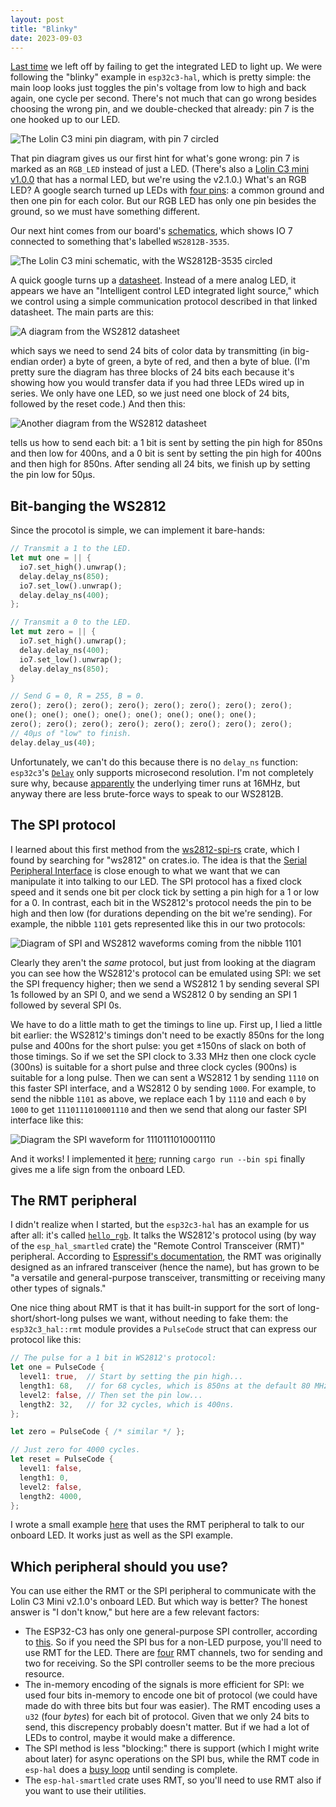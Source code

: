 ```yaml
---
layout: post
title: "Blinky"
date: 2023-09-03
---
```


[Last time](@/posts/small-thing/index.md) we left off by failing to get the integrated LED to light up.
We were following the "blinky" example in
`esp32c3-hal`, which is pretty simple: the main loop looks just toggles the pin's voltage from
low to high and back again, one cycle per second. There's not much that can go wrong besides choosing the wrong pin,
and we double-checked that already: pin 7 is the one hooked up to our LED.

![The Lolin C3 mini pin diagram, with pin 7 circled](c3_mini_circled_led.webp)

That pin diagram gives us our first hint for what's gone wrong: pin 7 is marked as an `RGB_LED` instead of just a LED.
(There's also a [Lolin C3 mini v1.0.0](https://www.wemos.cc/en/latest/c3/c3_mini_1_0_0.html) that has a normal LED, but we're using the v2.1.0.)
What's an RGB LED? A google search turned up LEDs with [four pins](https://www.sparkfun.com/products/105): a common ground and then
one pin for each color. But our RGB LED has only one pin besides the ground, so we must have something different.

Our next hint comes from our board's [schematics](https://www.wemos.cc/en/latest/_static/files/sch_c3_mini_v2.1.0.pdf),
which shows IO 7 connected to something that's labelled `WS2812B-3535`.

![The Lolin C3 mini schematic, with the WS2812B-3535 circled](schematic-circled.webp)

A quick google turns up a [datasheet](ws2812b-spec.pdf).
Instead of a mere analog LED,
it appears we have an "Intelligent control LED integrated light source," which we control using a simple communication
protocol described in that linked datasheet. The main parts are this:

![A diagram from the WS2812 datasheet](ws_2812_diag1.webp)

which says we need to send 24 bits of color data by transmitting (in big-endian order) a byte of green, a byte of
red, and then a byte of blue. (I'm pretty sure the diagram has three blocks of 24 bits each because it's showing
how you would transfer data if you had three LEDs wired up in series. We only have one LED, so we just need one
block of 24 bits, followed by the reset code.) And then this:

![Another diagram from the WS2812 datasheet](ws_2812_diag2.webp)

tells us how to send each bit: a 1 bit is sent by setting the pin high for 850ns and then low for 400ns, and a 0 bit
is sent by setting the pin high for 400ns and then high for 850ns. After sending all 24 bits, we finish up by setting
the pin low for 50µs.

## Bit-banging the WS2812

Since the procotol is simple, we can implement it bare-hands:

```rust
// Transmit a 1 to the LED.
let mut one = || {
  io7.set_high().unwrap();
  delay.delay_ns(850);
  io7.set_low().unwrap();
  delay.delay_ns(400);
};

// Transmit a 0 to the LED.
let mut zero = || {
  io7.set_high().unwrap();
  delay.delay_ns(400);
  io7.set_low().unwrap();
  delay.delay_ns(850);
}

// Send G = 0, R = 255, B = 0.
zero(); zero(); zero(); zero(); zero(); zero(); zero(); zero();
one(); one(); one(); one(); one(); one(); one(); one();
zero(); zero(); zero(); zero(); zero(); zero(); zero(); zero();
// 40µs of "low" to finish.
delay.delay_us(40);
```

Unfortunately, we can't do this because there is no `delay_ns` function:
`esp32c3`'s [`Delay`](https://docs.rs/esp32c3-hal/latest/esp32c3_hal/struct.Delay.html) only supports microsecond
resolution. I'm not completely sure why, because [apparently](https://github.com/esp-rs/esp-hal/blob/0c47ceda3afbc71dc2f540589811257eab51199f/esp-hal-common/src/delay.rs#L72)
the underlying timer runs at 16MHz, but anyway there are less brute-force ways to speak to our WS2812B.

## The SPI protocol

I learned about this first method from the [ws2812-spi-rs](https://github.com/smart-leds-rs/ws2812-spi-rs) crate,
which I found by searching for "ws2812" on crates.io. The idea is that the [Serial Peripheral Interface](https://en.wikipedia.org/wiki/Serial_Peripheral_Interface)
is close enough to what we want that we can manipulate it into talking to our LED.
The SPI protocol has a fixed clock speed and it sends one bit per clock tick by setting a pin high for a 1 or low for a 0.
In contrast, each bit in the WS2812's protocol needs the pin to be high and then low (for durations depending on the
bit we're sending).
For example, the nibble `1101` gets represented like this in our two protocols:

![Diagram of SPI and WS2812 waveforms coming from the nibble `1101`](spi_ws2812.webp)

Clearly they aren't the *same* protocol, but just from looking at the diagram you can see how the WS2812's protocol
can be emulated using SPI: we set the SPI frequency higher; then we send a WS2812 1 by sending several
SPI 1s followed by an SPI 0, and we send a WS2812 0 by sending an SPI 1 followed by several SPI 0s.

We have to do a little math to get the timings to line up. First up, I lied a little bit earlier: the WS2812's timings
don't need to be exactly 850ns for the long pulse and 400ns for the short pulse: you get ±150ns of slack on both of those timings.
So if we set the SPI clock to 3.33 MHz then one clock cycle (300ns) is suitable for a short pulse and three clock cycles (900ns) is
suitable for a long pulse. Then we can sent a WS2812 1 by sending `1110` on this faster SPI interface,
and a WS2812 0 by sending `1000`. For example, to send the nibble `1101` as above, we replace each 1 by `1110` and each `0`
by `1000` to get `1110111010001110` and then we send that along our faster SPI interface like this:

![Diagram the SPI waveform for `1110111010001110`](spi_faster.webp)

And it works! I implemented it [here](https://github.com/jneem/esp-examples/blob/main/blinky/src/bin/spi.rs); running
`cargo run --bin spi` finally gives me a life sign from the onboard LED.

## The RMT peripheral

I didn't realize when I started, but the `esp32c3-hal` has an example for us after all: it's called
[`hello_rgb`](https://github.com/esp-rs/esp-hal/blob/0c47ceda3afbc71dc2f540589811257eab51199f/esp32c3-hal/examples/hello_rgb.rs).
It talks the WS2812's protocol using (by way of the `esp_hal_smartled` crate) the "Remote Control Transceiver (RMT)" peripheral.
According to [Espressif's documentation](https://docs.espressif.com/projects/esp-idf/en/latest/esp32c3/api-reference/peripherals/rmt.html),
the RMT was originally designed as an infrared transceiver (hence the name), but has grown to be
"a versatile and general-purpose transceiver, transmitting or receiving many other types of signals."

One nice thing about RMT is that it has built-in support for the sort of long-short/short-long pulses we want, without
needing to fake them: the `esp32c3_hal::rmt` module provides a `PulseCode` struct that can express our protocol
like this:

```rust
// The pulse for a 1 bit in WS2812's protocol:
let one = PulseCode {
  level1: true,  // Start by setting the pin high...
  length1: 68,   // for 68 cycles, which is 850ns at the default 80 MHz clock speed.
  level2: false, // Then set the pin low...
  length2: 32,   // for 32 cycles, which is 400ns.
};

let zero = PulseCode { /* similar */ };

// Just zero for 4000 cycles.
let reset = PulseCode {
  level1: false,
  length1: 0,
  level2: false,
  length2: 4000,
};
```

I wrote a small example [here](https://github.com/jneem/esp-examples/blob/main/blinky/src/bin/rmt.rs)
that uses the RMT peripheral to talk to our onboard LED. It works just as well as the SPI example.

## Which peripheral should you use?

You can use either the RMT or the SPI peripheral to communicate with the Lolin C3 Mini v2.1.0's onboard LED.
But which way is better? The honest answer is "I don't know," but here are a few relevant factors:
- The ESP32-C3 has only one general-purpose SPI controller, according to
  [this](https://docs.espressif.com/projects/esp-idf/en/v5.1.1/esp32c3/api-reference/peripherals/spi_master.html).
  So if you need the SPI bus for a non-LED purpose, you'll need to use RMT for the LED.
  There are [four](https://docs.rs/esp32c3-hal/latest/esp32c3_hal/rmt/index.html) RMT channels, two for sending
  and two for receiving. So the SPI controller seems to be the more precious resource.
- The in-memory encoding of the signals is more efficient for SPI: we used four bits in-memory to encode one
  bit of protocol (we could have made do with three bits but four was easier). The RMT encoding uses a `u32` (four *bytes*)
  for each bit of protocol. Given that we only 24 bits to send, this discrepency probably doesn't matter.
  But if we had a lot of LEDs to control, maybe it would make a difference.
- The SPI method is less "blocking:" there is support (which I might write about later) for async operations
  on the SPI bus, while the RMT code in `esp-hal` does a [busy loop](https://github.com/esp-rs/esp-hal/blob/2f5ebad9fe9f8f7186a43e16b29e578b22eac47f/esp-hal-common/src/rmt.rs#L337)
  until sending is complete.
- The `esp-hal-smartled` crate uses RMT, so you'll need to use RMT also if you want to use their utilities.